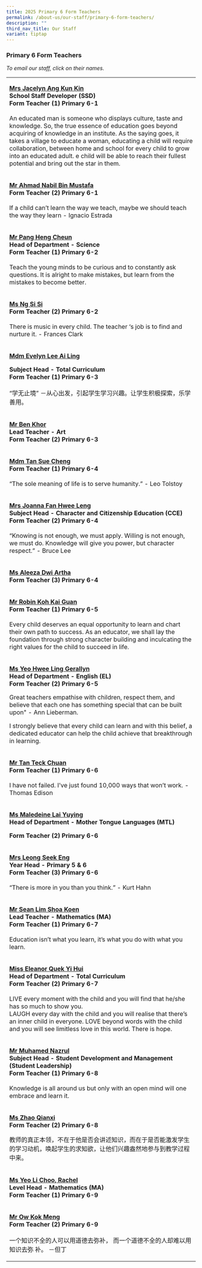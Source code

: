 ```yaml
---
title: 2025 Primary 6 Form Teachers
permalink: /about-us/our-staff/primary-6-form-teachers/
description: ""
third_nav_title: Our Staff
variant: tiptap
---
```

<h3>Primary 6 Form Teachers</h3>
<p><em>To email our staff, click on their names.</em>
</p>
<table style="minWidth: 25px">
<colgroup>
<col>
</colgroup>
<tbody>
<tr>
<td rowspan="1" colspan="1">
<p><strong><a href="mailto:sim_kun_kin@moe.edu.sg" rel="noopener noreferrer nofollow" target="_blank">Mrs Jacelyn Ang Kun Kin</a></strong> 
<br><strong>School Staff Developer (SSD)<br>Form Teacher (1) Primary 6-1</strong> 
<br>
<br>An educated man is someone who displays culture, taste and knowledge.
So, the true essence of education goes beyond acquiring of knowledge in
an institute. As the saying goes, it takes a village to educate a woman,
educating a child will require collaboration, between home and school for
every child to grow into an educated adult. e child will be able to reach
their fullest potential and bring out the star in them.</p>
</td>
</tr>
<tr>
<td rowspan="1" colspan="1">
<p><strong><a href="mailto:ahmad_nabil_mustafa@moe.edu.sg" rel="noopener noreferrer nofollow" target="_blank">Mr Ahmad Nabil Bin Mustafa</a></strong> 
<br><strong>Form Teacher (2) Primary 6-1</strong> 
<br>
<br>If a child can’t learn the way we teach, maybe we should teach the way
they learn - Ignacio Estrada</p>
</td>
</tr>
<tr>
<td rowspan="1" colspan="1">
<p><strong><a href="mailto:pang_heng_cheun@moe.edu.sg" rel="noopener noreferrer nofollow" target="_blank">Mr Pang Heng Cheun</a></strong> 
<br><strong>Head of Department - Science<br>Form Teacher (1) Primary 6-2</strong> 
<br>
<br>Teach the young minds to be curious and to constantly ask questions. It
is alright to make mistakes, but learn from the mistakes to become better.</p>
</td>
</tr>
<tr>
<td rowspan="1" colspan="1">
<p><strong><a href="mailto:ng_si_si@moe.edu.sg" rel="noopener noreferrer nofollow" target="_blank">Ms Ng Si Si</a></strong> 
<br><strong>Form Teacher (2) Primary 6-2</strong> 
<br>
<br>There is music in every child. The teacher ‘s job is to find and nurture
it. - Frances Clark</p>
</td>
</tr>
<tr>
<td rowspan="1" colspan="1">
<p><strong><a href="mailto:lee_ai_ling_evelyn@moe.edu.sg" rel="noopener noreferrer nofollow" target="_blank">Mdm Evelyn Lee Ai Ling</a></strong>
</p>
<p><strong>Subject Head - Total Curriculum</strong>
<br><strong>Form Teacher (1) Primary 6-3</strong> 
<br>
<br>“学无止境” －从心出发，引起学生学习兴趣。让学生积极探索，乐学善用。</p>
</td>
</tr>
<tr>
<td rowspan="1" colspan="1">
<p><strong><a href="mailto:khor_teng_chih@moe.edu.sg" rel="noopener nofollow" target="_blank">Mr Ben Khor</a></strong>
<br><strong>Lead Teacher - Art</strong>
<br><strong>Form Teacher (2) Primary 6-3</strong>
</p>
</td>
</tr>
<tr>
<td rowspan="1" colspan="1">
<p><strong><a href="mailto:tan_sue_cheng@moe.edu.sg" rel="noopener noreferrer nofollow" target="_blank">Mdm Tan Sue Cheng</a></strong> 
<br><strong>Form Teacher (1) Primary 6-4</strong> 
<br>
<br>“The sole meaning of life is to serve humanity.” - Leo Tolstoy</p>
</td>
</tr>
<tr>
<td rowspan="1" colspan="1">
<p><strong><a href="mailto:toh_hwee_leng_joanna@moe.edu.sg" rel="noopener noreferrer nofollow" target="_blank">Mrs Joanna Fan Hwee Leng</a></strong> 
<br><strong>Subject Head - Character and Citizenship Education (CCE)<br>Form Teacher (2) Primary 6-4</strong> 
<br>
<br>“Knowing is not enough, we must apply. Willing is not enough, we must
do. Knowledge will give you power, but character respect.” - Bruce Lee</p>
</td>
</tr>
<tr>
<td rowspan="1" colspan="1">
<p><strong><a href="mailto:aleeza_dwi_artha@moe.edu.sg" rel="noopener noreferrer nofollow" target="_blank"><u>Ms Aleeza Dwi Artha</u></a></strong> 
<br><strong>Form Teacher (3) Primary 6-4</strong>
</p>
</td>
</tr>
<tr>
<td rowspan="1" colspan="1">
<p><strong><a href="mailto:koh_kai_guan_robin@moe.edu.sg" rel="noopener noreferrer nofollow" target="_blank">Mr Robin Koh Kai Guan</a></strong> 
<br><strong>Form Teacher (1) Primary 6-5</strong> 
<br>
<br>Every child deserves an equal opportunity to learn and chart their own
path to success. As an educator, we shall lay the foundation through strong
character building and inculcating the right values for the child to succeed
in life.</p>
</td>
</tr>
<tr>
<td rowspan="1" colspan="1">
<p><strong><a href="mailto:gerallyn_lee@moe.edu.sg" rel="noopener noreferrer nofollow" target="_blank">Ms Yeo Hwee Ling Gerallyn</a></strong>
<br><strong>Head of Department - English (EL)</strong>
<br><strong>Form Teacher (2) Primary 6-5</strong>
</p>
<p>Great teachers empathise with children, respect them, and believe that
each one has something special that can be built upon" - Ann Lieberman.</p>
<p>I strongly believe that every child can learn and with this belief, a
dedicated educator can help the child achieve that breakthrough in learning.</p>
</td>
</tr>
<tr>
<td rowspan="1" colspan="1">
<p><strong><a href="mailto:Tan_teck_chuan@moe.edu.sg" rel="noopener noreferrer nofollow" target="_blank">Mr Tan Teck Chuan</a></strong> 
<br><strong>Form Teacher (1) Primary 6-6</strong> 
<br>
<br>I have not failed. I’ve just found 10,000 ways that won’t work. - Thomas
Edison</p>
</td>
</tr>
<tr>
<td rowspan="1" colspan="1">
<p><strong><a href="mailto:maledeine_lai@moe.edu.sg" rel="noopener nofollow" target="_blank">Ms Maledeine Lai Yuying</a></strong>
<br><strong>Head of Department - Mother Tongue Languages (MTL)</strong>
</p>
<p><strong>Form Teacher (2) Primary 6-6</strong>
</p>
</td>
</tr>
<tr>
<td rowspan="1" colspan="1">
<p><strong><a href="mailto:hong_seek_eng@moe.edu.sg" rel="noopener noreferrer nofollow" target="_blank"><u>Mrs Leong Seek Eng</u></a></strong> 
<br><strong>Year Head - Primary 5 &amp; 6<br>Form Teacher (3) Primary 6-6</strong> 
<br>
<br>“There is more in you than you think.” - Kurt Hahn</p>
</td>
</tr>
<tr>
<td rowspan="1" colspan="1">
<p><strong><a href="mailto:lim_shoa_koen@moe.edu.sg" rel="noopener noreferrer nofollow" target="_blank">Mr Sean Lim Shoa Koen</a></strong> 
<br><strong>Lead Teacher - Mathematics (MA)<br>Form Teacher (1) Primary 6-7</strong> 
<br>
<br>Education isn’t what you learn, it’s what you do with what you learn.</p>
</td>
</tr>
<tr>
<td rowspan="1" colspan="1">
<p><strong><a href="mailto:quek_yi_hui_eleanor@moe.edu.sg" rel="noopener noreferrer nofollow" target="_blank">Miss Eleanor Quek Yi Hui</a></strong> 
<br><strong>Head of Department - Total Curriculum<br>Form Teacher (2) Primary 6-7</strong> 
<br>
<br>LIVE every moment with the child and you will find that he/she has so
much to show you.
<br>LAUGH every day with the child and you will realise that there’s an inner
child in everyone. LOVE beyond words with the child and you will see limitless
love in this world. There is hope.</p>
</td>
</tr>
<tr>
<td rowspan="1" colspan="1">
<p><strong><a href="mailto:muhamed_nazrul_zain@moe.edu.sg" rel="noopener noreferrer nofollow" target="_blank">Mr Muhamed Nazrul</a></strong> 
<br><strong>Subject Head - Student Development and Management (Student Leadership)<br>Form Teacher (1) Primary 6-8</strong> 
<br>
<br>Knowledge is all around us but only with an open mind will one embrace
and learn it.</p>
</td>
</tr>
<tr>
<td rowspan="1" colspan="1">
<p><strong><a href="mailto:zhao_qianxi@moe.edu.sg" rel="noopener noreferrer nofollow" target="_blank">Ms Zhao Qianxi</a></strong>
<br><strong>Form Teacher (2) Primary 6-8</strong>
</p>
<p>教师的真正本领，不在于他是否会讲述知识，而在于是否能激发学生的学习动机，唤起学生的求知欲，让他们兴趣盎然地参与到教学过程中来。</p>
</td>
</tr>
<tr>
<td rowspan="1" colspan="1">
<p><strong><a href="mailto:%20yeo_li_choo@moe.edu.sg" rel="noopener noreferrer nofollow" target="_blank">Ms Yeo Li Choo, Rachel</a></strong>
<br><strong>Level Head - Mathematics (MA)</strong>
<br><strong>Form Teacher (1) Primary 6-9</strong>
</p>
</td>
</tr>
<tr>
<td rowspan="1" colspan="1">
<p><strong><a href="mailto:ow_kok_meng_a@moe.edu.sg" rel="noopener noreferrer nofollow" target="_blank">Mr Ow Kok Meng</a></strong> 
<br><strong>Form Teacher (2) Primary 6-9</strong> 
<br>
<br>一个知识不全的人可以用道德去弥补， 而一个道德不全的人却难以用知识去弥 补。 －但丁</p>
</td>
</tr>
</tbody>
</table>
<p></p>
